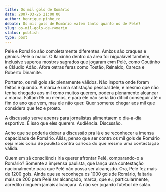 ```yaml
---
title: Os mil gols de Romário
date: 2007-03-26 21:00:00
author: henrique.pinheiro
debate: Os mil gols de Romário valem tanto quanto os de Pelé?
slug: os-mil-gols-de-romario
status: publish 
type: post
---
```


Pelé e Romário são completamente diferentes. Ambos são craques e gênios. Pelé o maior. O Baixinho dentro da área foi inigualável também, inclusive superou mostros sagrados que jogaram com Pelé, como Coutinho e Cláudio Adão. Afora outras feras como Tostão, Reinaldo, Careca e Roberto Dinamite.  

Portanto, os mil gols são plenamente válidos. Não importa onde foram feitos e quando. A marca é uma satisfação pessoal dele, e mesmo que não tenha chegado aos mil como muitos querem, poderia plenamente alcançar a marca. Faltam 95 ou menos, e para ele não seria tão difícil conseguir até o fim do ano que vem, mas ele não quer. Quer somente chegar aos mil que considera que fez e pronto.  

A discussão serve apenas para jornalistas alimentarem o dia-a-dia esportivo. É isso que eles querem. Audiência. Discussão.  

Acho que se poderia deixar a discussão pra lá e se reconhecer a imensa capacidade de Romário. Aliás, penso que ser contra os mil gols de Romário seja mais coisa de paulista contra carioca do que mesmo uma contestação válida.  

Quem em sã consciência iria querer afrontar Pelé, comparando-o a Romário? Somente a imprensa paulista, que lança uma contestação nacionalmente para que Pelé não possa ser alcançado. Ora, Pelé fez mais de 1200 gols. Ainda que se reconheça os 1000 gols de Romário, faltaria mais de 200 para Pelé ser alcançado, marca, que eu, particularmente, acredito ninguém jamais alcançará. A não ser jogando futebol de salão.
